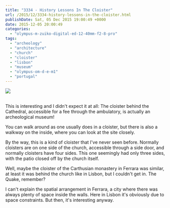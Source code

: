 ```yaml
---
title: "3334 - History Lessons In The Cloister"
url: /2015/12/3334-history-lessons-in-the-cloister.html
publishDate: Sat, 05 Dec 2015 19:00:49 +0000
date: 2015-12-05 20:00:49
categories: 
  - "olympus-m-zuiko-digital-ed-12-40mm-f2-8-pro"
tags: 
  - "archeology"
  - "architecture"
  - "church"
  - "cloister"
  - "lisbon"
  - "museum"
  - "olympus-om-d-e-m1"
  - "portugal"
---
```

<div class="container">
<div class="center"><a target="_blank" href="https://d25zfm9zpd7gm5.cloudfront.net/1200x1200/2015/20150903_110400_lr.jpg"><img class="webfeedsFeaturedVisual" src="https://d25zfm9zpd7gm5.cloudfront.net/0600x0600/2015/20150903_110400_lr.jpg" /></a></div>
</div>
<br />

This is interesting and I didn't expect it at all: The cloister behind the Cathedral, accessible for a fee through the ambulatory, is actually an archeological museum!

<a target="_blank" href="https://d25zfm9zpd7gm5.cloudfront.net/1200x1200/2015/20150903_110753_lr.jpg"><img style="margin: 0pt 10px 0pt 0px; float: left;" src="https://d25zfm9zpd7gm5.cloudfront.net/0150x0150/2015/20150903_110753_lr.jpg" alt="" border="0" /></a> You can walk around as one usually does in a cloister, but there is also a walkway on the inside, where you can look at the site closely.

By the way, this is a kind of cloister that I've never seen before. Normally cloisters are on one side of the church, accessible through a side door, and normally cloisters have four sides. This one seemingly had only three sides, with the patio closed off by the church itself.

Well, maybe the cloister of the Carthusian monastery in Ferrara was similar, at least it was behind the church like in Lisbon, but I couldn't get in. The Quake, remember? 

I can't explain the spatial arrangement in Ferrara, a city where there was always plenty of space inside the walls. Here in Lisbon it's obviously due to space constraints. But then, it's interesting anyway.


